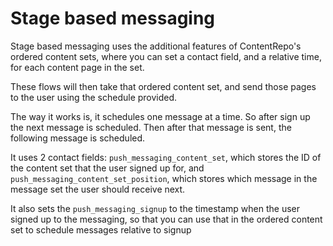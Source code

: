 # Stage based messaging
Stage based messaging uses the additional features of ContentRepo's ordered content sets, where you can set a contact field, and a relative time, for each content page in the set.

These flows will then take that ordered content set, and send those pages to the user using the schedule provided.

The way it works is, it schedules one message at a time. So after sign up the next message is scheduled. Then after that message is sent, the following message is scheduled.

It uses 2 contact fields: `push_messaging_content_set`, which stores the ID of the content set that the user signed up for, and `push_messaging_content_set_position`, which stores which message in the message set the user should receive next.

It also sets the `push_messaging_signup` to the timestamp when the user signed up to the messaging, so that you can use that in the ordered content set to schedule messages relative to signup
